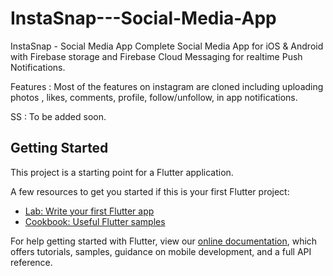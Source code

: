 # InstaSnap---Social-Media-App
InstaSnap - Social Media App
Complete Social Media App for iOS & Android with Firebase storage and Firebase Cloud Messaging for realtime
Push Notifications.


Features : Most of the features on instagram are cloned including uploading photos , likes, comments, profile, follow/unfollow, in app notifications.

SS : To be added soon.

## Getting Started

This project is a starting point for a Flutter application.

A few resources to get you started if this is your first Flutter project:

- [Lab: Write your first Flutter app](https://flutter.dev/docs/get-started/codelab)
- [Cookbook: Useful Flutter samples](https://flutter.dev/docs/cookbook)

For help getting started with Flutter, view our
[online documentation](https://flutter.dev/docs), which offers tutorials,
samples, guidance on mobile development, and a full API reference.

